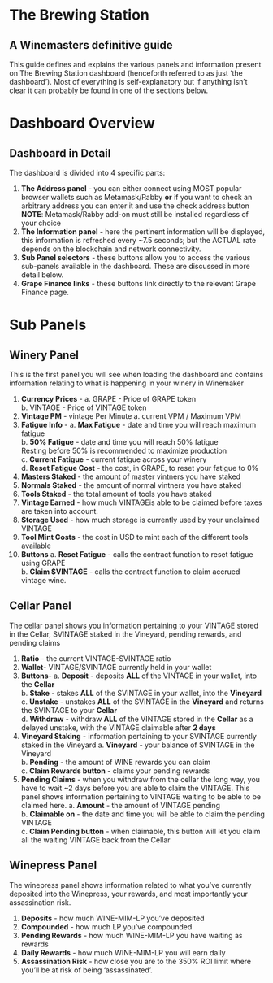 
# The Brewing Station

## A Winemasters definitive guide

This guide defines and explains the various panels and information present on The Brewing Station dashboard (henceforth referred to as just ‘the dashboard’). Most of everything is self-explanatory but if anything isn’t clear it can probably be found in one of the sections below.

# Dashboard Overview
## Dashboard in Detail

The dashboard is divided into 4 specific parts:

1. **The Address panel** - you can either connect using MOST popular browser wallets such as Metamask/Rabby **or** if you want to check an arbitrary address you can enter it and use the check address button \
**NOTE**: Metamask/Rabby add-on must still be installed regardless of your choice
2. **The Information panel** - here the pertinent information will be displayed, this information is refreshed every ~7.5 seconds; but the ACTUAL rate depends on the blockchain and network connectivity.
3. **Sub Panel selectors** - these buttons allow you to access the various sub-panels available in the dashboard. These are discussed in more detail below.
4. **Grape Finance links** - these buttons link directly to the relevant Grape Finance page.

# Sub Panels


## Winery Panel

This is the first panel you will see when loading the dashboard and contains information relating to what is happening in your winery in Winemaker

1. **Currency Prices** -
    a. GRAPE - Price of GRAPE token  
    b. VINTAGE - Price of VINTAGE token
2. **Vintage PM** - vintage Per Minute
    a. current VPM / Maximum VPM
3. **Fatigue Info** -
    a. **Max Fatigue** - date and time you will reach maximum fatigue  
    b. **50% Fatigue** - date and time you will reach 50% fatigue \
	Resting before 50% is recommended to maximize production  
    c. **Current Fatigue** - current fatigue across your winery  
    d. **Reset Fatigue Cost** - the cost, in GRAPE, to reset your fatigue to 0%
4. **Masters Staked** - the amount of master vintners you have staked
5. **Normals Staked** - the amount of normal vintners you have staked
6. **Tools Staked** - the total amount of tools you have staked
7. **Vintage Earned** - how much VINTAGEis able to be claimed before taxes are taken into account.
8. **Storage Used** - how much storage is currently used by your unclaimed VINTAGE
9. **Tool Mint Costs** - the cost in USD to mint each of the different tools available
10. **Buttons**
    a. **Reset Fatigue** - calls the contract function to reset fatigue using GRAPE  
    b. **Claim $VINTAGE** - calls the contract function to claim accrued vintage wine.

## Cellar Panel

The cellar panel shows you information pertaining to your VINTAGE stored in the Cellar, SVINTAGE staked in the Vineyard, pending rewards, and pending claims

1. **Ratio** - the current VINTAGE-SVINTAGE ratio
2. **Wallet**- VINTAGE/SVINTAGE currently held in your wallet
3. **Buttons**-
    a. **Deposit** - deposits **ALL** of the VINTAGE in your wallet, into the **Cellar**  
    b. **Stake** - stakes **ALL** of the SVINTAGE in your wallet, into the **Vineyard**  
    c. **Unstake** - unstakes **ALL** of the SVINTAGE in the **Vineyard** and returns the SVINTAGE to your **Cellar**  
    d. **Withdraw** - withdraw **ALL** of the VINTAGE stored in the **Cellar** as a delayed unstake, with the VINTAGE claimable after **2 days**
4. **Vineyard Staking** - information pertaining to your SVINTAGE currently staked in the Vineyard
    a. **Vineyard** - your balance of SVINTAGE in the Vineyard  
    b. **Pending** - the amount of WINE rewards you can claim  
    c. **Claim Rewards button** - claims your pending rewards
5. **Pending Claims** - when you withdraw from the cellar the long way, you have to wait ~2 days before you are able to claim the VINTAGE. This panel shows information pertaining to VINTAGE waiting to be able to be claimed here.
    a. **Amount** - the amount of VINTAGE pending  
    b. **Claimable on** - the date and time you will be able to claim the pending VINTAGE  
    c. **Claim Pending button** - when claimable, this button will let you claim all the waiting VINTAGE back from the Cellar

## Winepress Panel

The winepress panel shows information related to what you’ve currently deposited into the Winepress, your rewards, and most importantly your assassination risk.

1. **Deposits** - how much WINE-MIM-LP you’ve deposited
2. **Compounded** - how much LP you’ve compounded
3. **Pending Rewards** - how much WINE-MIM-LP you have waiting as rewards
4. **Daily Rewards** - how much WINE-MIM-LP you will earn daily
5. **Assassination Risk** - how close you are to the 350% ROI limit where you’ll be at risk of being ‘assassinated’.